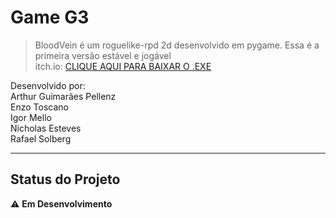 # Game G3

> BloodVein é um roguelike-rpd 2d desenvolvido em pygame. Essa é a primeira versão estável e jogável<br>
> itch.io: <a href="https://nandinteractive.itch.io/blood-vein">CLIQUE AQUI PARA BAIXAR O .EXE</a><br>

Desenvolvido por:<br>
Arthur Guimarães Pellenz<br>
Enzo Toscano<br>
Igor Mello<br>
Nicholas Esteves<br>
Rafael Solberg<br>

---

## Status do Projeto

⚠️ **Em Desenvolvimento**
